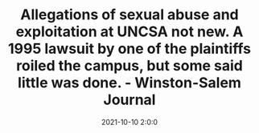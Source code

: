 ---
"title": "Allegations of sexual abuse and exploitation at UNCSA not new. A 1995 lawsuit by one of the plaintiffs roiled the campus, but some said little was done. - Winston-Salem Journal"
"date": "2021-10-10 2:0:0"
"feed_name": "GOOGLENEWSINDUSTRIAL"
"feed_website": "https://news.google.com/search?q=industrial%2Bincident&hl=en-US&gl=US&ceid=US:en"
"feed_rss": "https://news.google.com/rss/search?q=industrial%2Bincident&hl=en-US&gl=US&ceid=US:en"
"link": "https://journalnow.com/news/local/education/allegations-of-sexual-abuse-and-exploitation-at-uncsa-not-new-a-1995-lawsuit-by-one/article_8c4407d6-2863-11ec-b7b6-07dc4c677c12.html"
"source": "{'href': 'https://journalnow.com', 'title': 'Winston-Salem Journal'}"
"file": "_posts/2021-1-1-5811e67afa7b24b03e663918543ffd2d5f8841ca.md"
"accident": "0"
"drilling": "0"
"dead": "0"
"injured": "0"
"arrested": "0"
"place": "unknown place"
"where": "unknown site"
"causes": "unknown"
"place_uri": "unknown place"
---